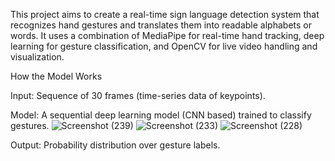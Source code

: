 This project aims to create a real-time sign language detection system that recognizes hand gestures and translates them into readable alphabets or words. It uses a combination of MediaPipe for real-time hand tracking, deep learning for gesture classification, and OpenCV for live video handling and visualization.


How the Model Works

Input: Sequence of 30 frames (time-series data of keypoints).

Model: A sequential deep learning model (CNN based) trained to classify gestures.
![Screenshot (239)](https://github.com/user-attachments/assets/8b639842-a9cf-4179-916d-c88518925550)
![Screenshot (233)](https://github.com/user-attachments/assets/8f18ec5c-7404-4f92-88c9-3a769dce55da)
![Screenshot (228)](https://github.com/user-attachments/assets/8ed0dd33-271b-4714-a7f4-f6075f680dec)


Output: Probability distribution over gesture labels.

